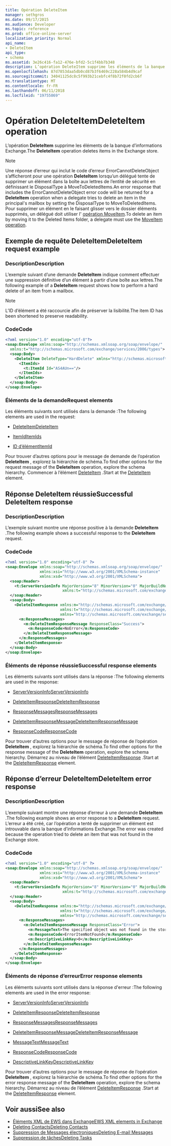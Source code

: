 ```yaml
---
title: Opération DeleteItem
manager: sethgros
ms.date: 09/17/2015
ms.audience: Developer
ms.topic: reference
ms.prod: office-online-server
localization_priority: Normal
api_name:
- DeleteItem
api_type:
- schema
ms.assetid: 3e26c416-fa12-476e-bfd2-5c1f4bb7b348
description: L’opération DeleteItem supprime les éléments de la banque d’informations Exchange.
ms.openlocfilehash: 87d7853daa5db0cd87b3f6469c228a584b4d9caf
ms.sourcegitcommit: 34041125dc8c5f993b21cebfc4f8b72f0fd2cb6f
ms.translationtype: MT
ms.contentlocale: fr-FR
ms.lasthandoff: 06/11/2018
ms.locfileid: "19755869"
---
```

# <a name="deleteitem-operation"></a><span data-ttu-id="7c724-103">Opération DeleteItem</span><span class="sxs-lookup"><span data-stu-id="7c724-103">DeleteItem operation</span></span>

<span data-ttu-id="7c724-104">L’opération **DeleteItem** supprime les éléments de la banque d’informations Exchange.</span><span class="sxs-lookup"><span data-stu-id="7c724-104">The **DeleteItem** operation deletes items in the Exchange store.</span></span> 
  
> [!NOTE]
> <span data-ttu-id="7c724-105">Une réponse d’erreur qui inclut le code d’erreur ErrorCannotDeleteObject s’afficheront pour une opération **DeleteItem** lorsqu’un délégué tente de supprimer un élément dans la boîte aux lettres de l’entité de sécurité en définissant le DisposalType à MoveToDeletedItems.</span><span class="sxs-lookup"><span data-stu-id="7c724-105">An error response that includes the ErrorCannotDeleteObject error code will be returned for a **DeleteItem** operation when a delegate tries to delete an item in the principal's mailbox by setting the DisposalType to MoveToDeletedItems.</span></span> <span data-ttu-id="7c724-106">Pour supprimer un élément en le faisant glisser vers le dossier éléments supprimés, un délégué doit utiliser l' [opération MoveItem](moveitem-operation.md).</span><span class="sxs-lookup"><span data-stu-id="7c724-106">To delete an item by moving it to the Deleted Items folder, a delegate must use the [MoveItem operation](moveitem-operation.md).</span></span> 
  
## <a name="deleteitem-request-example"></a><span data-ttu-id="7c724-107">Exemple de requête DeleteItem</span><span class="sxs-lookup"><span data-stu-id="7c724-107">DeleteItem request example</span></span>

### <a name="description"></a><span data-ttu-id="7c724-108">Description</span><span class="sxs-lookup"><span data-stu-id="7c724-108">Description</span></span>

<span data-ttu-id="7c724-109">L’exemple suivant d’une demande **DeleteItem** indique comment effectuer une suppression définitive d’un élément à partir d’une boîte aux lettres.</span><span class="sxs-lookup"><span data-stu-id="7c724-109">The following example of a **DeleteItem** request shows how to perform a hard delete of an item from a mailbox.</span></span> 
  
> [!NOTE]
> <span data-ttu-id="7c724-110">L’ID d’élément a été raccourcie afin de préserver la lisibilité.</span><span class="sxs-lookup"><span data-stu-id="7c724-110">The item ID has been shortened to preserve readability.</span></span> 
  
### <a name="code"></a><span data-ttu-id="7c724-111">Code</span><span class="sxs-lookup"><span data-stu-id="7c724-111">Code</span></span>

```XML
<?xml version="1.0" encoding="utf-8"?>
<soap:Envelope xmlns:soap="http://schemas.xmlsoap.org/soap/envelope/"
  xmlns:t="http://schemas.microsoft.com/exchange/services/2006/types">
  <soap:Body>
    <DeleteItem DeleteType="HardDelete" xmlns="http://schemas.microsoft.com/exchange/services/2006/messages">
      <ItemIds>
        <t:ItemId Id="AS4AUn=="/>
      </ItemIds>
    </DeleteItem>
  </soap:Body>
</soap:Envelope>
```

### <a name="request-elements"></a><span data-ttu-id="7c724-112">Éléments de la demande</span><span class="sxs-lookup"><span data-stu-id="7c724-112">Request elements</span></span>

<span data-ttu-id="7c724-113">Les éléments suivants sont utilisés dans la demande :</span><span class="sxs-lookup"><span data-stu-id="7c724-113">The following elements are used in the request:</span></span>
  
- [<span data-ttu-id="7c724-114">DeleteItem</span><span class="sxs-lookup"><span data-stu-id="7c724-114">DeleteItem</span></span>](deleteitem.md)
    
- [<span data-ttu-id="7c724-115">ItemId</span><span class="sxs-lookup"><span data-stu-id="7c724-115">ItemIds</span></span>](itemids.md)
    
- [<span data-ttu-id="7c724-116">ID d’élément</span><span class="sxs-lookup"><span data-stu-id="7c724-116">ItemId</span></span>](itemid.md)
    
<span data-ttu-id="7c724-117">Pour trouver d’autres options pour le message de demande de l’opération **DeleteItem** , explorez la hiérarchie de schéma.</span><span class="sxs-lookup"><span data-stu-id="7c724-117">To find other options for the request message of the **DeleteItem** operation, explore the schema hierarchy.</span></span> <span data-ttu-id="7c724-118">Commencer à l’élément [DeleteItem](deleteitem.md) .</span><span class="sxs-lookup"><span data-stu-id="7c724-118">Start at the [DeleteItem](deleteitem.md) element.</span></span> 
  
## <a name="successful-deleteitem-response"></a><span data-ttu-id="7c724-119">Réponse DeleteItem réussie</span><span class="sxs-lookup"><span data-stu-id="7c724-119">Successful DeleteItem response</span></span>

### <a name="description"></a><span data-ttu-id="7c724-120">Description</span><span class="sxs-lookup"><span data-stu-id="7c724-120">Description</span></span>

<span data-ttu-id="7c724-121">L’exemple suivant montre une réponse positive à la demande **DeleteItem** .</span><span class="sxs-lookup"><span data-stu-id="7c724-121">The following example shows a successful response to the **DeleteItem** request.</span></span> 
  
### <a name="code"></a><span data-ttu-id="7c724-122">Code</span><span class="sxs-lookup"><span data-stu-id="7c724-122">Code</span></span>

```XML
<?xml version="1.0" encoding="utf-8" ?>
<soap:Envelope xmlns:soap="http://schemas.xmlsoap.org/soap/envelope/" 
               xmlns:xsi="http://www.w3.org/2001/XMLSchema-instance" 
               xmlns:xsd="http://www.w3.org/2001/XMLSchema">
  <soap:Header>
    <t:ServerVersionInfo MajorVersion="8" MinorVersion="0" MajorBuildNumber="595" MinorBuildNumber="0" 
                         xmlns:t="http://schemas.microsoft.com/exchange/services/2006/types" />
  </soap:Header>
  <soap:Body>
    <DeleteItemResponse xmlns:m="http://schemas.microsoft.com/exchange/services/2006/messages" 
                        xmlns:t="http://schemas.microsoft.com/exchange/services/2006/types" 
                        xmlns="http://schemas.microsoft.com/exchange/services/2006/messages">
      <m:ResponseMessages>
        <m:DeleteItemResponseMessage ResponseClass="Success">
          <m:ResponseCode>NoError</m:ResponseCode>
        </m:DeleteItemResponseMessage>
      </m:ResponseMessages>
    </DeleteItemResponse>
  </soap:Body>
</soap:Envelope>
```

### <a name="successful-response-elements"></a><span data-ttu-id="7c724-123">Éléments de réponse réussie</span><span class="sxs-lookup"><span data-stu-id="7c724-123">Successful response elements</span></span>

<span data-ttu-id="7c724-124">Les éléments suivants sont utilisés dans la réponse :</span><span class="sxs-lookup"><span data-stu-id="7c724-124">The following elements are used in the response:</span></span>
  
- [<span data-ttu-id="7c724-125">ServerVersionInfo</span><span class="sxs-lookup"><span data-stu-id="7c724-125">ServerVersionInfo</span></span>](serverversioninfo.md)
    
- [<span data-ttu-id="7c724-126">DeleteItemResponse</span><span class="sxs-lookup"><span data-stu-id="7c724-126">DeleteItemResponse</span></span>](deleteitemresponse.md)
    
- [<span data-ttu-id="7c724-127">ResponseMessages</span><span class="sxs-lookup"><span data-stu-id="7c724-127">ResponseMessages</span></span>](responsemessages.md)
    
- [<span data-ttu-id="7c724-128">DeleteItemResponseMessage</span><span class="sxs-lookup"><span data-stu-id="7c724-128">DeleteItemResponseMessage</span></span>](deleteitemresponsemessage.md)
    
- [<span data-ttu-id="7c724-129">ResponseCode</span><span class="sxs-lookup"><span data-stu-id="7c724-129">ResponseCode</span></span>](responsecode.md)
    
<span data-ttu-id="7c724-130">Pour trouver d’autres options pour le message de réponse de l’opération **DeleteItem** , explorez la hiérarchie de schéma.</span><span class="sxs-lookup"><span data-stu-id="7c724-130">To find other options for the response message of the **DeleteItem** operation, explore the schema hierarchy.</span></span> <span data-ttu-id="7c724-131">Démarrez au niveau de l’élément [DeleteItemResponse](deleteitemresponse.md) .</span><span class="sxs-lookup"><span data-stu-id="7c724-131">Start at the [DeleteItemResponse](deleteitemresponse.md) element.</span></span> 
  
## <a name="deleteitem-error-response"></a><span data-ttu-id="7c724-132">Réponse d’erreur DeleteItem</span><span class="sxs-lookup"><span data-stu-id="7c724-132">DeleteItem error response</span></span>

### <a name="description"></a><span data-ttu-id="7c724-133">Description</span><span class="sxs-lookup"><span data-stu-id="7c724-133">Description</span></span>

<span data-ttu-id="7c724-134">L’exemple suivant montre une réponse d’erreur à une demande **DeleteItem** .</span><span class="sxs-lookup"><span data-stu-id="7c724-134">The following example shows an error response to a **DeleteItem** request.</span></span> <span data-ttu-id="7c724-135">L’erreur a été créé, car l’opération a tenté de supprimer un élément est introuvable dans la banque d’informations Exchange.</span><span class="sxs-lookup"><span data-stu-id="7c724-135">The error was created because the operation tried to delete an item that was not found in the Exchange store.</span></span> 
  
### <a name="code"></a><span data-ttu-id="7c724-136">Code</span><span class="sxs-lookup"><span data-stu-id="7c724-136">Code</span></span>

```XML
<?xml version="1.0" encoding="utf-8" ?>
<soap:Envelope xmlns:soap="http://schemas.xmlsoap.org/soap/envelope/" 
               xmlns:xsi="http://www.w3.org/2001/XMLSchema-instance" 
               xmlns:xsd="http://www.w3.org/2001/XMLSchema">
  <soap:Header>
    <t:ServerVersionInfo MajorVersion="8" MinorVersion="0" MajorBuildNumber="595" MinorBuildNumber="0" 
                         xmlns:t="http://schemas.microsoft.com/exchange/services/2006/types" />
  </soap:Header>
  <soap:Body>
    <DeleteItemResponse xmlns:m="http://schemas.microsoft.com/exchange/services/2006/messages" 
                        xmlns:t="http://schemas.microsoft.com/exchange/services/2006/types" 
                        xmlns="http://schemas.microsoft.com/exchange/services/2006/messages">
      <m:ResponseMessages>
        <m:DeleteItemResponseMessage ResponseClass="Error">
          <m:MessageText>The specified object was not found in the store.</m:MessageText>
          <m:ResponseCode>ErrorItemNotFound</m:ResponseCode>
          <m:DescriptiveLinkKey>0</m:DescriptiveLinkKey>
        </m:DeleteItemResponseMessage>
      </m:ResponseMessages>
    </DeleteItemResponse>
  </soap:Body>
</soap:Envelope>
```

### <a name="error-response-elements"></a><span data-ttu-id="7c724-137">Éléments de réponse d’erreur</span><span class="sxs-lookup"><span data-stu-id="7c724-137">Error response elements</span></span>

<span data-ttu-id="7c724-138">Les éléments suivants sont utilisés dans la réponse d'erreur :</span><span class="sxs-lookup"><span data-stu-id="7c724-138">The following elements are used in the error response:</span></span>
  
- [<span data-ttu-id="7c724-139">ServerVersionInfo</span><span class="sxs-lookup"><span data-stu-id="7c724-139">ServerVersionInfo</span></span>](serverversioninfo.md)
    
- [<span data-ttu-id="7c724-140">DeleteItemResponse</span><span class="sxs-lookup"><span data-stu-id="7c724-140">DeleteItemResponse</span></span>](deleteitemresponse.md)
    
- [<span data-ttu-id="7c724-141">ResponseMessages</span><span class="sxs-lookup"><span data-stu-id="7c724-141">ResponseMessages</span></span>](responsemessages.md)
    
- [<span data-ttu-id="7c724-142">DeleteItemResponseMessage</span><span class="sxs-lookup"><span data-stu-id="7c724-142">DeleteItemResponseMessage</span></span>](deleteitemresponsemessage.md)
    
- [<span data-ttu-id="7c724-143">MessageText</span><span class="sxs-lookup"><span data-stu-id="7c724-143">MessageText</span></span>](messagetext.md)
    
- [<span data-ttu-id="7c724-144">ResponseCode</span><span class="sxs-lookup"><span data-stu-id="7c724-144">ResponseCode</span></span>](responsecode.md)
    
- [<span data-ttu-id="7c724-145">DescriptiveLinkKey</span><span class="sxs-lookup"><span data-stu-id="7c724-145">DescriptiveLinkKey</span></span>](descriptivelinkkey.md)
    
<span data-ttu-id="7c724-146">Pour trouver d’autres options pour le message de réponse de l’opération **DeleteItem** , explorez la hiérarchie de schéma.</span><span class="sxs-lookup"><span data-stu-id="7c724-146">To find other options for the error response message of the **DeleteItem** operation, explore the schema hierarchy.</span></span> <span data-ttu-id="7c724-147">Démarrez au niveau de l’élément [DeleteItemResponse](deleteitemresponse.md) .</span><span class="sxs-lookup"><span data-stu-id="7c724-147">Start at the [DeleteItemResponse](deleteitemresponse.md) element.</span></span> 
  
## <a name="see-also"></a><span data-ttu-id="7c724-148">Voir aussi</span><span class="sxs-lookup"><span data-stu-id="7c724-148">See also</span></span>

- [<span data-ttu-id="7c724-149">Éléments XML de EWS dans Exchange</span><span class="sxs-lookup"><span data-stu-id="7c724-149">EWS XML elements in Exchange</span></span>](ews-xml-elements-in-exchange.md)
- [<span data-ttu-id="7c724-150">Deleting Contacts</span><span class="sxs-lookup"><span data-stu-id="7c724-150">Deleting Contacts</span></span>](http://msdn.microsoft.com/library/fcc3dc84-cd3e-455e-a1a7-ae6921c9b588%28Office.15%29.aspx)  
- [<span data-ttu-id="7c724-151">Suppression de Messages électroniques</span><span class="sxs-lookup"><span data-stu-id="7c724-151">Deleting E-mail Messages</span></span>](http://msdn.microsoft.com/library/c40f2f0b-dae0-412f-b716-727e8c0949b4%28Office.15%29.aspx) 
- [<span data-ttu-id="7c724-152">Suppression de tâches</span><span class="sxs-lookup"><span data-stu-id="7c724-152">Deleting Tasks</span></span>](http://msdn.microsoft.com/library/a3d7e25f-8a35-4901-b1d9-d31f418ab340%28Office.15%29.aspx)

